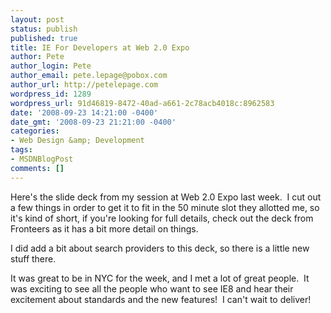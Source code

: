 ```yaml
---
layout: post
status: publish
published: true
title: IE For Developers at Web 2.0 Expo
author: Pete
author_login: Pete
author_email: pete.lepage@pobox.com
author_url: http://petelepage.com
wordpress_id: 1289
wordpress_url: 91d46819-8472-40ad-a661-2c78acb4018c:8962583
date: '2008-09-23 14:21:00 -0400'
date_gmt: '2008-09-23 21:21:00 -0400'
categories:
- Web Design &amp; Development
tags:
- MSDNBlogPost
comments: []
---
```

<p>Here's the slide deck from my session at Web 2.0 Expo last week.  I cut out a few things in order to get it to fit in the 50 minute slot they allotted me, so it's kind of short, if you're looking for full details, check out the deck from Fronteers as it has a bit more detail on things.</p>
<p>I did add a bit about search providers to this deck, so there is a little new stuff there.</p>
<p>It was great to be in NYC for the week, and I met a lot of great people.  It was exciting to see all the people who want to see IE8 and hear their excitement about standards and the new features!  I can't wait to deliver!</p>
<p><img src="http://blogs.msdn.com/aggbug.aspx?PostID=8962583" alt="" width="1" height="1" /></p>
